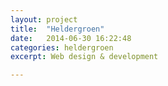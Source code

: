 ```yaml
---
layout: project
title:  "Heldergroen"
date:   2014-06-30 16:22:48
categories: heldergroen
excerpt: Web design & development

---
```

